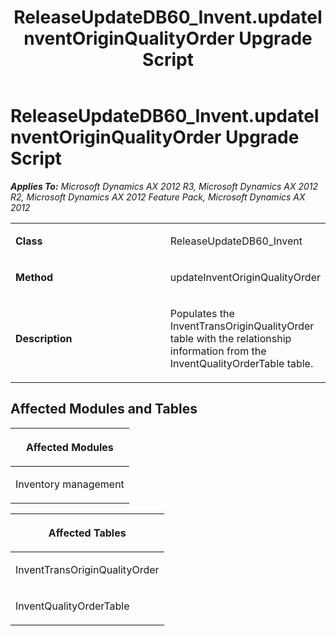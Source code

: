 ﻿---
title: ReleaseUpdateDB60_Invent.updateInventOriginQualityOrder Upgrade Script
TOCTitle: ReleaseUpdateDB60_Invent.updateInventOriginQualityOrder Upgrade Script
ms:assetid: 7bb12df2-8242-c238-13b2-b02bb9125544
ms:mtpsurl: https://msdn.microsoft.com/en-us/library/JJ719452(v=AX.60)
ms:contentKeyID: 49709242
ms.date: 05/18/2015
mtps_version: v=AX.60
---

# ReleaseUpdateDB60\_Invent.updateInventOriginQualityOrder Upgrade Script 


_**Applies To:** Microsoft Dynamics AX 2012 R3, Microsoft Dynamics AX 2012 R2, Microsoft Dynamics AX 2012 Feature Pack, Microsoft Dynamics AX 2012_

<table>
<colgroup>
<col style="width: 50%" />
<col style="width: 50%" />
</colgroup>
<tbody>
<tr class="odd">
<td><p><strong>Class</strong></p></td>
<td><p>ReleaseUpdateDB60_Invent</p></td>
</tr>
<tr class="even">
<td><p><strong>Method</strong></p></td>
<td><p>updateInventOriginQualityOrder</p></td>
</tr>
<tr class="odd">
<td><p><strong>Description</strong></p></td>
<td><p>Populates the InventTransOriginQualityOrder table with the relationship information from the InventQualityOrderTable table.</p></td>
</tr>
</tbody>
</table>


## Affected Modules and Tables

<table>
<colgroup>
<col style="width: 100%" />
</colgroup>
<thead>
<tr class="header">
<th><p>Affected Modules</p></th>
</tr>
</thead>
<tbody>
<tr class="odd">
<td><p>Inventory management</p></td>
</tr>
</tbody>
</table>


<table>
<colgroup>
<col style="width: 100%" />
</colgroup>
<thead>
<tr class="header">
<th><p>Affected Tables</p></th>
</tr>
</thead>
<tbody>
<tr class="odd">
<td><p>InventTransOriginQualityOrder</p></td>
</tr>
<tr class="even">
<td><p>InventQualityOrderTable</p></td>
</tr>
</tbody>
</table>

  


